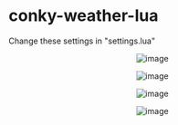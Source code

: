 # conky-weather-lua

Change these settings in "settings.lua"

<p align="center"> <img src="https://github.com/wim66/conky-weather-lua/blob/main/Change-settings.png" alt="image"></p>

<p align="center"> <img src="https://github.com/wim66/conky-weather-lua/blob/main/previews/preview1.png" alt="image"></p>

<p align="center"> <img src="https://github.com/wim66/conky-weather-lua/blob/main/previews/preview2.png" alt="image"></p>

<p align="center"> <img src="https://github.com/wim66/conky-weather-lua/blob/main/previews/preview3.png" alt="image"></p>

